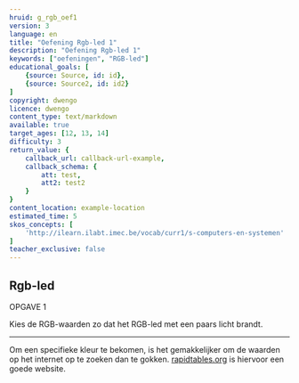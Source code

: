 ```yaml
---
hruid: g_rgb_oef1
version: 3
language: en
title: "Oefening Rgb-led 1"
description: "Oefening Rgb-led 1"
keywords: ["oefeningen", "RGB-led"]
educational_goals: [
    {source: Source, id: id}, 
    {source: Source2, id: id2}
]
copyright: dwengo
licence: dwengo
content_type: text/markdown
available: true
target_ages: [12, 13, 14]
difficulty: 3
return_value: {
    callback_url: callback-url-example,
    callback_schema: {
        att: test,
        att2: test2
    }
}
content_location: example-location
estimated_time: 5
skos_concepts: [
    'http://ilearn.ilabt.imec.be/vocab/curr1/s-computers-en-systemen'
]
teacher_exclusive: false
---
```

## Rgb-led

OPGAVE 1

Kies de RGB-waarden zo dat het RGB-led met een paars licht brandt.

***

<div class="alert alert-box alert-success">
Om een specifieke kleur te bekomen, is het gemakkelijker om de waarden op het internet op te zoeken dan te gokken. <a href="https://www.rapidtables.org/nl/web/color/purple-color.html">rapidtables.org</a> is hiervoor een goede website.
</div>